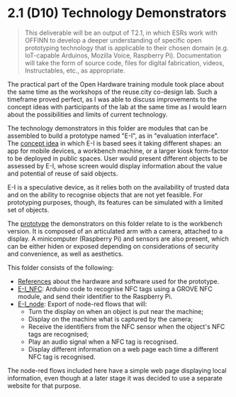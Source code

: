 # 2.1 (D10) Technology Demonstrators

> This deliverable will be an output of T2.1, in which ESRs work with OFFINN to develop a deeper understanding of specific open prototyping technology that is applicable to their chosen domain (e.g. IoT-capable Arduinos, Mozilla Voice, Raspberry Pi).
> Documentation will take the form of source code, files for digital fabrication, videos, Instructables, etc., as appropriate.

The practical part of the Open Hardware training module took place about the same time as the workshops of the reuse.city co-design lab. Such a timeframe proved perfect, as I was able to discuss improvements to the concept ideas with participants of the lab at the same time as I would learn about the possibilities and limits of current technology.

The technology demonstrators in this folder are modules that can be assembled to build a prototype named "E-I", as in "evaluation interface". The [concept idea](../D11_co-designed-concepts) in which E-I is based sees it taking different shapes: an app for mobile devices, a workbench machine, or a larger kiosk form-factor to be deployed in public spaces. User would present different objects to be assessed by E-I, whose screen would display information about the value and potential of reuse of said objects.

E-I is a speculative device, as it relies both on the availability of trusted data and on the ability to recognise objects that are not yet feasible. For prototyping purposes, though, its features can be simulated with a limited set of objects.

The [prototype](../D12_documentation-of-prototypes) the demonstrators on this folder relate to is the workbench version. It is composed of an articulated arm with a camera, attached to a display. A minicomputer (Raspberry Pi) and sensors are also present, which can be either hiden or exposed depending on considerations of security and convenience, as well as aesthetics.

This folder consists of the following:

 - [References](references.md) about the hardware and software used for the prototype.
 - [E-I_NFC](E-I_NFC): Arduino code to recognise NFC tags using a GROVE NFC module, and send their identifier to the Raspberry Pi.
 - [E-I_node](E-I_NFC): Export of node-red flows that will:
    - Turn the display on when an object is put near the machine;
    - Display on the machine what is captured by the camera;
    - Receive the identifiers from the NFC sensor when the object's NFC tags are recognised;
    - Play an audio signal when a NFC tag is recognised.
    - Display different information on a web page each time a different NFC tag is recognised.

The node-red flows included here have a simple web page displaying local information, even though at a later stage it was decided to use a separate website for that purpose.
